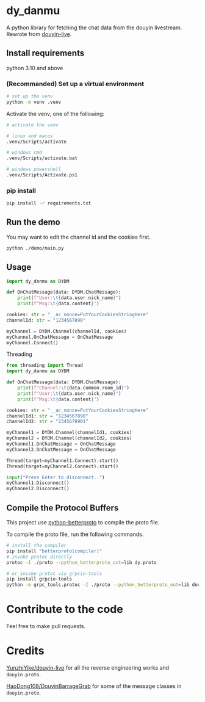 # dy_danmu

A python library for fetching the chat data from the douyin livestream. Rewrote from [douyin-live](https://github.com/YunzhiYike/douyin-live).

## Install requirements

python 3.10 and above

### (Recommanded) Set up a virtual environment
```sh
# set up the venv
python -m venv .venv
```

Activate the venv, one of the following:
```sh
# activate the venv

# linux and macos
.venv/Scripts/activate

# windows cmd
.venv/Scripts/activate.bat

# windows powershell
.venv/Scripts/Activate.ps1
```

### pip install
```sh
pip install -r requirements.txt
```

## Run the demo
You may want to edit the channel id and the cookies first.
```sh
python ./demo/main.py
```

## Usage
```py
import dy_danmu as DYDM

def OnChatMessage(data: DYDM.ChatMessage):
    print(f"User:\t{data.user.nick_name}")
    print(f"Msg:\t{data.content}")

cookies: str = "__ac_nonce=PutYourCookiesStringHere"
channelId: str = "1234567890"

myChannel = DYDM.Channel(channelId, cookies)
myChannel.OnChatMessage = OnChatMessage
myChannel.Connect()
```

Threading
```py
from threading import Thread
import dy_danmu as DYDM

def OnChatMessage(data: DYDM.ChatMessage):
    print(f"Channel:\t{data.common.room_id}")
    print(f"User:\t{data.user.nick_name}")
    print(f"Msg:\t{data.content}")

cookies: str = "__ac_nonce=PutYourCookiesStringHere"
channelId1: str = "1234567890"
channelId2: str = "2345678901"

myChannel1 = DYDM.Channel(channelId1, cookies)
myChannel2 = DYDM.Channel(channelId2, cookies)
myChannel1.OnChatMessage = OnChatMessage
myChannel2.OnChatMessage = OnChatMessage

Thread(target=myChannel1.Connect).start()
Thread(target=myChannel2.Connect).start()

input("Press Enter to disconnect..")
myChannel1.Disconnect()
myChannel2.Disconnect()

```

## Compile the Protocol Buffers

This project use [python-betterproto](https://github.com/danielgtaylor/python-betterproto) to compile the proto file.

To compile the proto file, run the following commands.

```sh
# install the compiler
pip install "betterproto[compiler]"
# invoke protoc directly
protoc -I ./proto --python_betterproto_out=lib dy.proto

# or invoke protoc via grpcio-tools
pip install grpcio-tools
python -m grpc_tools.protoc -I ./proto --python_betterproto_out=lib douyin.proto
```

# Contribute to the code

Feel free to make pull requests.

# Credits

[YunzhiYike/douyin-live](https://github.com/YunzhiYike/douyin-live) for all the reverse engineering works and `douyin.proto`.

[HaoDong108/DouyinBarrageGrab](https://github.com/HaoDong108/DouyinBarrageGrab) for some of the message classes in `douyin.proto`.
